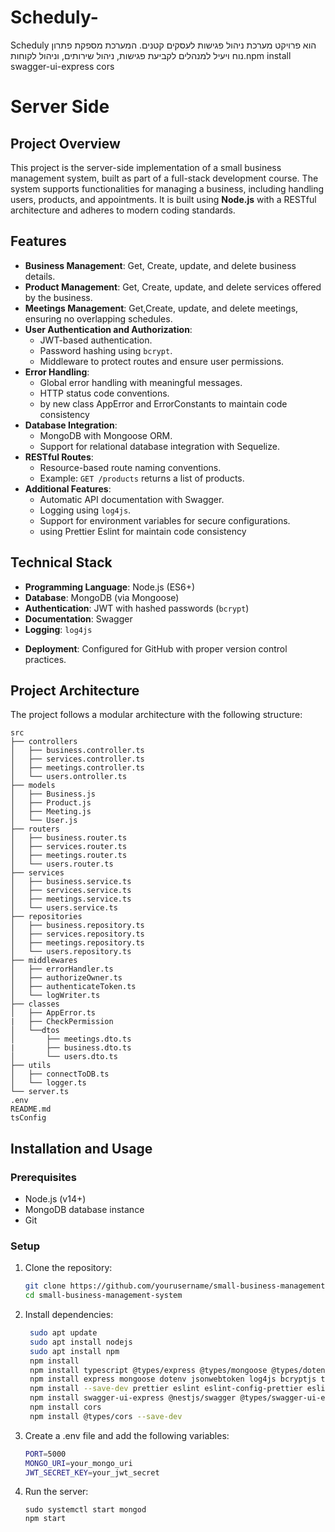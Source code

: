 # Scheduly-

Scheduly הוא פרויקט מערכת ניהול פגישות לעסקים קטנים. המערכת מספקת פתרון נוח ויעיל למנהלים לקביעת פגישות, ניהול שירותים, וניהול לקוחות.npm install swagger-ui-express cors

# Server Side

## Project Overview
This project is the server-side implementation of a small business management system, built as part of a full-stack development course. The system supports functionalities for managing a business, including handling users, products, and appointments. It is built using **Node.js** with a RESTful architecture and adheres to modern coding standards.

## Features
- **Business Management**: Get, Create, update, and delete business details.
- **Product Management**: Get, Create, update, and delete services offered by the business.
- **Meetings Management**: Get,Create, update, and delete meetings, ensuring no overlapping schedules.
- **User Authentication and Authorization**:
  - JWT-based authentication.
  - Password hashing using `bcrypt`.
  - Middleware to protect routes and ensure user permissions.
- **Error Handling**:
  - Global error handling with meaningful messages.
  - HTTP status code conventions.
  - by new class AppError and ErrorConstants to maintain code consistency
- **Database Integration**:
  - MongoDB with Mongoose ORM.
  - Support for relational database integration with Sequelize.
- **RESTful Routes**:
  - Resource-based route naming conventions.
  - Example: `GET /products` returns a list of products.
- **Additional Features**:
  - Automatic API documentation with Swagger.
  - Logging using `log4js`.
  - Support for environment variables for secure configurations.
  - using Prettier Eslint for maintain code consistency

## Technical Stack
- **Programming Language**: Node.js (ES6+)
- **Database**: MongoDB (via Mongoose)
- **Authentication**: JWT with hashed passwords (`bcrypt`)
- **Documentation**: Swagger
- **Logging**: `log4js`
<!-- - **Testing**: Unit tests with at least three test cases. -->
- **Deployment**: Configured for GitHub with proper version control practices.

## Project Architecture
The project follows a modular architecture with the following structure:
```
src
├── controllers
│   ├── business.controller.ts
│   ├── services.controller.ts
│   ├── meetings.controller.ts
│   └── users.ontroller.ts
├── models
│   ├── Business.js
│   ├── Product.js
│   ├── Meeting.js
│   └── User.js
├── routers
│   ├── business.router.ts
│   ├── services.router.ts
│   ├── meetings.router.ts
│   └── users.router.ts
├── services
│   ├── business.service.ts
│   ├── services.service.ts
│   ├── meetings.service.ts
│   └── users.service.ts
├── repositories
│   ├── business.repository.ts
│   ├── services.repository.ts
│   ├── meetings.repository.ts
│   └── users.repository.ts
├── middlewares
│   ├── errorHandler.ts
│   ├── authorizeOwner.ts
│   ├── authenticateToken.ts
│   └── logWriter.ts
├── classes
│   ├── AppError.ts
|   ├── CheckPermission
│   └──dtos
│       ├── meetings.dto.ts
|       ├── business.dto.ts
│       └── users.dto.ts
├── utils
│   ├── connectToDB.ts
│   └── logger.ts
└── server.ts
.env 
README.md
tsConfig
```

## Installation and Usage

### Prerequisites
- Node.js (v14+)
- MongoDB database instance
- Git

### Setup
1. Clone the repository:
   ```bash
   git clone https://github.com/yourusername/small-business-management-system.git
   cd small-business-management-system
2. Install dependencies:
   ```bash
    sudo apt update
    sudo apt install nodejs
    sudo apt install npm
    npm install
    npm install typescript @types/express @types/mongoose @types/dotenv @types/bcrypt @types/jsonwebtoken @types/log4js @types/node @types/express ts-node nodemon --save-dev
    npm install express mongoose dotenv jsonwebtoken log4js bcryptjs typescript body-parser
    npm install --save-dev prettier eslint eslint-config-prettier eslint-plugin-prettier
    npm install swagger-ui-express @nestjs/swagger @types/swagger-ui-express
    npm install cors
    npm install @types/cors --save-dev


3. Create a .env file and add the following variables:
   ```bash
   PORT=5000
   MONGO_URI=your_mongo_uri
   JWT_SECRET_KEY=your_jwt_secret
4. Run the server:
   ```bash\
   sudo systemctl start mongod
   npm start










